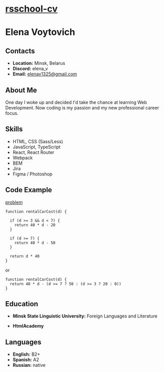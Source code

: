 # **[rsschool-cv](https://ley-na.github.io/rsschool-cv/)**

# Elena Voytovich

## Contacts

- **Location:** Minsk, Belarus
- **Discord:** elena_v
- **Email:** elenav1325@gmail.com

## About Me

One day I woke up and decided I'd take the chance at learning Web Development. 
Now coding is my passion and my new professional career focus.

## Skills

- HTML, CSS (Sass/Less)
- JavaScript, TypeScript
- React, React Router
- Webpack
- BEM
- Jira
- Figma / Photoshop

## Code Example
[problem](https://www.codewars.com/kata/568d0dd208ee69389d000016)

```
function rentalCarCost(d) {

  if (d >= 3 && d < 7) {
    return 40 * d - 20
  }
  
  if (d >= 7) {
    return 40 * d - 50
  }
  
  return d * 40
}
```
or
```
function rentalCarCost(d) {
  return 40 * d - (d >= 7 ? 50 : (d >= 3 ? 20 : 0))
}
```

## Education
- **Minsk State Linguistic University:** Foreign Languages and Literature

- **HtmlAcademy**

## Languages

- **English:** B2+
- **Spanish:** A2
- **Russian:** native
